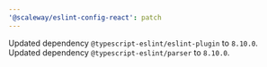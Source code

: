 ```yaml
---
'@scaleway/eslint-config-react': patch
---
```


Updated dependency `@typescript-eslint/eslint-plugin` to `8.10.0`.
Updated dependency `@typescript-eslint/parser` to `8.10.0`.
